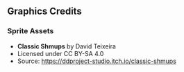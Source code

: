 ## Graphics Credits

### Sprite Assets
- **Classic Shmups** by David Teixeira
- Licensed under CC BY-SA 4.0
- Source: https://ddproject-studio.itch.io/classic-shmups
